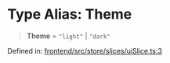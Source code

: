 # Type Alias: Theme

> **Theme** = `"light"` \| `"dark"`

Defined in: [frontend/src/store/slices/uiSlice.ts:3](https://github.com/lsendel/sass/blob/ca8b2b87627589617e0de57047e1f50d53e78078/frontend/src/store/slices/uiSlice.ts#L3)
